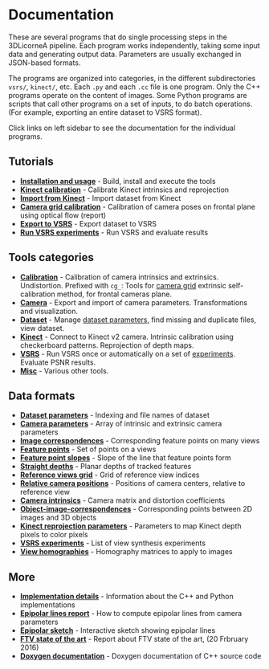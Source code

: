 # Documentation

These are several programs that do single processing steps in the 3DLicorneA pipeline. Each program works independently, taking some input data and generating output data. Parameters are usually exchanged in JSON-based formats.

The programs are organized into categories, in the different subdirectories `vsrs/`, `kinect/`, etc. Each `.py` and each `.cc` file is one program. Only the C++ programs operate on the content of images. Some Python programs are scripts that call other programs on a set of inputs, to do batch operations. (For example, exporting an entire dataset to VSRS format).

Click links on left sidebar to see the documentation for the individual programs.

## Tutorials

- [**Installation and usage**](installation.html) - Build, install and execute the tools
- [**Kinect calibration**](tutorial/calibrate_kinect.html) - Calibrate Kinect intrinsics and reprojection
- [**Import from Kinect**](tutorial/import_from_kinect.html) - Import dataset from Kinect
- [**Camera grid calibration**](cg.pdf) - Calibration of camera poses on frontal plane using optical flow (report)
- [**Export to VSRS**](tutorial/export_to_vsrs.html) - Export dataset to VSRS
- [**Run VSRS experiments**](tutorial/vsrs_experiments.html) - Run VSRS and evaluate results

## Tools categories
- **[Calibration](#calibration)** -
Calibration of camera intrinsics and extrinsics. Undistortion. Prefixed with `cg_`: Tools for [camera grid](cg.pdf) extrinsic self-calibration method, for frontal cameras plane.
- **[Camera](#camera)** -
Export and import of camera parameters. Transformations and visualization.
- **[Dataset](#dataset)** -
Manage [dataset parameters](data/dataset.html), find missing and duplicate files, view dataset.
- **[Kinect](#kinect)** -
Connect to Kinect v2 camera. Intrinsic calibration using checkerboard patterns. Reprojection of depth maps.
- **[VSRS](#vsrs)** -
Run VSRS once or automatically on a set of [experiments](data/experiments.html). Evaluate PSNR results.
- **[Misc](#misc)** -
Various other tools.

## Data formats

- [**Dataset parameters**](data/dataset.html) - Indexing and file names of dataset
- [**Camera parameters**](data/cameras.html) - Array of intrinsic and extrinsic camera parameters
- [**Image correspondences**](data/image_correspondences.html) - Corresponding feature points on many views
- [**Feature points**](data/feature_points.html) - Set of points on a views
- [**Feature point slopes**](data/feature_slopes.html) - Slope of the line that feature points form
- [**Straight depths**](data/straight_depths.html) - Planar depths of tracked features
- [**Reference views grid**](data/references_grid.html) - Grid of reference view indices
- [**Relative camera positions**](data/relative_camera_positions.html) - Positions of camera centers, relative to reference view
- [**Camera intrinsics**](data/intrinsics.html) - Camera matrix and distortion coefficients
- [**Object-image-correspondences**](data/obj_img_cors.html) - Corresponding points between 2D images and 3D objects
- [**Kinect reprojection parameters**](data/reprojection.html) - Parameters to map Kinect depth pixels to color pixels
- [**VSRS experiments**](data/experiments.html) - List of view synthesis experiments
- [**View homographies**](data/view_homography.html) - Homography matrices to apply to images

## More
- [**Implementation details**](implementation.html) - Information about the C++ and Python implementations
- [**Epipolar lines report**](epipolar.pdf) - How to compute epipolar lines from camera parameters
- [**Epipolar sketch**](epipolar_sketch/index.html) - Interactive sketch showing epipolar lines
- [**FTV state of the art**](ftv.pdf) - Report about FTV state of the art, (20 Frbruary 2016)
- [**Doxygen documentation**](doxy/html/annotated.html) - Doxygen documentation of C++ source code
